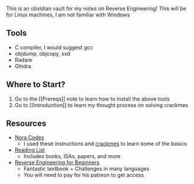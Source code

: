 This is an obsidian vault for my notes on Reverse Engineering! This will be for Linux machines, I am not familiar with Windows

## Tools
- C compiler, I would suggest gcc
- objdump, objcopy, xxd
- Radare
- Ghidra

## Where to Start?
1. Go to the [[Prereqs]] note to learn how to install the above tools
2. Go to [[Introduction]] to learn my thought process on solving crackmes

## Resources
- <a href="https://nora.codes/tutorial/an-intro-to-x86_64-reverse-engineering/">Nora Codes</a>
	- I used these instructions and <a href="https://github.com/noracodes/crackmes">crackmes</a> to learn some of the basics
- <a href="https://github.com/onethawt/reverseengineering-reading-list">Reading List</a>
	- Includes books, ISAs, papers, and more
- <a href = "https://beginners.re/paywall/">Reverse Engineering for Beginners</a>
	- Fantastic textbook + Challenges in many languages
	- You will need to pay for his patreon to get access
